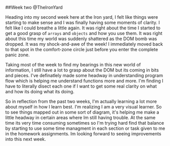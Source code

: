 ##Week two @TheIronYard

 Heading into my second week here at the Iron yard, I felt like things were starting to make sense and I was finally 
 having some moments of clarity. I felt like I could breathe a little again. It was right about the time I started 
 to get a good grasp of `arrays` and `objects` and how you use them. It was right about this time my world 
 was suddenly shattered as the DOM bomb was dropped. It was my shock-and-awe of the week! I immediately moved 
 back to that spot in the comfort-zone circle just before you enter the complete panic zone.
 
 Taking most of the week to find my bearings in this new world of information, I still have a lot to grasp about the 
 DOM but its coming in bits and pieces. I've definatlely made some headway in understanding program flow which is 
 helping me understand functions more and more. I'm finding I have to literally disect each one if I want to get 
 some real clarity on what and how its doing what its doing. 
 
 So in reflection from the past two weeks, I'm actually learning a lot more about myself in how I learn best. I'm 
 realizing I am a very visual learner. So to see things mapped out in some sort of diagram, it's helping me make a 
 little headway in certain areas where Im still having trouble. At the same time its very time consuming sometimes 
 so I'm trying hard find that balance by starting to use some time managment in each section or task given to me in
 the homework assignments. Im looking forward to seeing improvements into this next week. 
 
 
 
